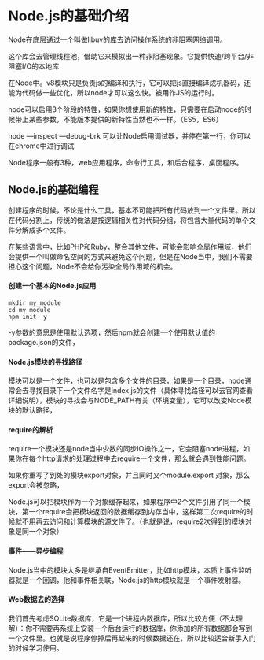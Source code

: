 # Node.js的基础介绍

Node在底层通过一个叫做libuv的库去访问操作系统的非阻塞网络调用。

这个库会去管理线程池，借助它来模拟出一种非阻塞现象。它提供快速/跨平台/非阻塞I/O的本地库



在Node中。v8模块只是负责js的编译和执行，它可以把js直接编译成机器码，还能为代码做一些优化，所以node才可以这么快。被用作JS的运行时。



node可以启用3个阶段的特性，如果你想使用新的特性，只需要在启动node的时候带上某些参数，不能版本提供的新特性当然也不一样。（ES5，ES6）



node —inspect —debug-brk 可以让Node启用调试器，并停在第一行，你可以在chrome中进行调试



Node程序一般有3种，web应用程序，命令行工具，和后台程序，桌面程序。

## Node.js的基础编程

创建程序的时候，不论是什么工具，基本不可能把所有代码放到一个文件里。所以在代码分割上，传统的做法是按逻辑相关性对代码分组，将包含大量代码的单个文件分解成多个文件。

在某些语言中，比如PHP和Ruby，整合其他文件，可能会影响全局作用域，他们会提供一个叫做命名空间的方式来避免这个问题，但是在Node当中，我们不需要担心这个问题，Node不会给你污染全局作用域的机会。

#### 创建一个基本的Node.js应用

```shell
mkdir my_module
cd my_module
npm init -y
```

-y参数的意思是使用默认选项，然后npm就会创建一个使用默认值的package.json的文件，

#### Node.js模块的寻找路径

模块可以是一个文件，也可以是包含多个文件的目录，如果是一个目录，node通常会去寻找目录下一个文件名字是index.js的文件（具体寻找路径可以去官网查看详细说明），模块的寻找会与NODE_PATH有关（环境变量），它可以改变Node模块的默认路径， 

#### require的解析

require一个模块还是node当中少数的同步IO操作之一，它会阻塞node进程，如果你在每个http请求的处理过程中去require一个文件，那么就会遇到性能问题。

如果你重写了到处的模块export对象，并且同时又个module.export 对象，那么export会被忽略，

Node.js可以把模块作为一个对象缓存起来，如果程序中2个文件引用了同一个模块，第一个require会把模块返回的数据缓存到内存当中，这样第二次require的时候就不用再去访问和计算模块的源文件了。（也就是说，require2次得到的模块对象是同一个对象）

#### 事件——异步编程

Node.js当中的模块大多是继承自EventEmitter，比如http模块，本质上事件监听器就是一个回调，他和事件相关联，Node.js的http模块就是一个事件发射器。

#### Web数据去的选择

我们首先考虑SQLite数据库，它是一个进程内数据库，所以比较方便（不太理解）：你不需要再系统上安装一个后台运行的数据库，你添加的所有数据都会写到一个文件里。也就是说程序停掉后再起来的时候数据还在，所以比较适合新手入门的时候学习使用。